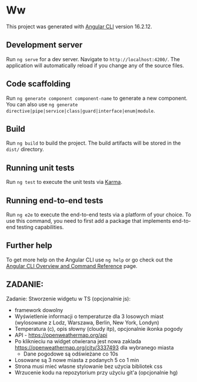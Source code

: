 # Ww

This project was generated with [Angular CLI](https://github.com/angular/angular-cli) version 16.2.12.

## Development server

Run `ng serve` for a dev server. Navigate to `http://localhost:4200/`. The application will automatically reload if you change any of the source files.

## Code scaffolding

Run `ng generate component component-name` to generate a new component. You can also use `ng generate directive|pipe|service|class|guard|interface|enum|module`.

## Build

Run `ng build` to build the project. The build artifacts will be stored in the `dist/` directory.

## Running unit tests

Run `ng test` to execute the unit tests via [Karma](https://karma-runner.github.io).

## Running end-to-end tests

Run `ng e2e` to execute the end-to-end tests via a platform of your choice. To use this command, you need to first add a package that implements end-to-end testing capabilities.

## Further help

To get more help on the Angular CLI use `ng help` or go check out the [Angular CLI Overview and Command Reference](https://angular.io/cli) page.



## ZADANIE:
Zadanie:
Stworzenie widgetu w TS (opcjonalnie js):
- framework dowolny
- Wyświetlenie informacji o temperaturze dla 3 losowych miast (wylosowane z Lodz, Warszawa, Berlin, New York, Londyn)
- Temperatura (c), opis słowny (cloudy itp), opcjonalnie ikonka pogody
- API - https://openweathermap.org/api
- Po kliknieciu na widget otwierana jest nowa zaklada https://openweathermap.org/city/3337493 dla wybranego miasta
    - Dane pogodowe są odświeżane co 10s
- Losowane są 3 nowe miasta z podanych 5 co 1 min
- Strona musi mieć własne stylowanie bez użycia bibliotek css
- Wrzucenie kodu na repozytorium przy użyciu git'a (opcjonalnie hg)
